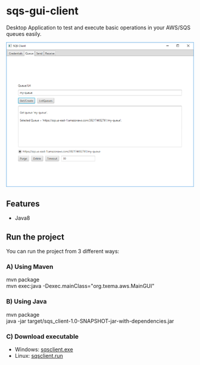 # sqs-gui-client
Desktop Application to test and execute basic operations in your AWS/SQS queues easily.

![queues](/src/main/resources/screeens/queues.PNG?raw=true)


## Features
- Java8

## Run the project
You can run the project from 3 different ways:

### A) Using Maven
mvn package  
mvn exec:java -Dexec.mainClass="org.txema.aws.MainGUI"

### B) Using Java
mvn package  
java -jar target/sqs_client-1.0-SNAPSHOT-jar-with-dependencies.jar 

### C) Download executable
- Windows: [sqsclient.exe](https://www.dropbox.com/s/wr3ngk1ujh7qgj0/sqsclient.exe?dl=0)
- Linux: [sqsclient.run](https://www.dropbox.com/s/q3i0unbqqko4xdv/sqsclient.run?dl=0)
